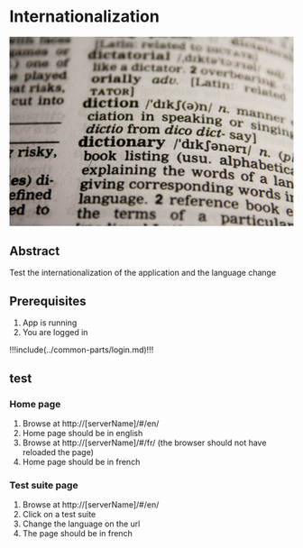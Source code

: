 # Internationalization

![Dictionary](../assets/dictionary.jpg)

## Abstract

Test the internationalization of the application and the language change

## Prerequisites

1. App is running
2. You are logged in

!!!include(../common-parts/login.md)!!!

## test

### Home page

1. Browse at http://[serverName]/#/en/
2. Home page should be in english
3. Browse at http://[serverName]/#/fr/ (the browser should not have reloaded the page)
4. Home page should be in french

### Test suite page

1. Browse at http://[serverName]/#/en/
2. Click on a test suite
3. Change the language on the url
4. The page should be in french